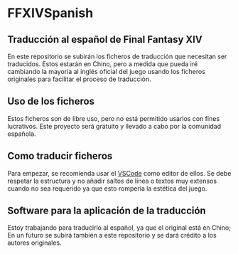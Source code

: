 # FFXIVSpanish
## Traducción al español de Final Fantasy XIV
En este repositorio se subirán los ficheros de traducción que necesitan ser traducidos. Estos estarán en Chino, pero a medida que pueda iré cambiando la mayoría al inglés oficial del juego usando los ficheros originales para facilitar el proceso de traducción.

## Uso de los ficheros
Estos ficheros son de libre uso, pero no está permitido usarlos con fines lucrativos. Este proyecto será gratuito y llevado a cabo por la comunidad española.

## Como traducir ficheros
Para empezar, se recomienda usar el [VSCode](https://code.visualstudio.com/) como editor de ellos. Se debe respetar la estructura y no añadir saltos de línea o textos muy extensos cuando no sea requerido ya que esto rompería la estética del juego.

## Software para la aplicación de la traducción
Estoy trabajando para traducirlo al español, ya que el original está en Chino; En un futuro se subirá también a este repositorio y se dará crédito a los autores originales.
